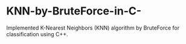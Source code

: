 # KNN-by-BruteForce-in-C-
Implemented K-Nearest Neighbors (KNN) algorithm by BruteForce for classification using C++.
